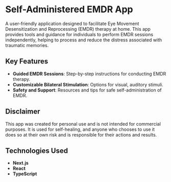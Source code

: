 # Self-Administered EMDR App

A user-friendly application designed to facilitate Eye Movement Desensitization and Reprocessing (EMDR) therapy at home. This app provides tools and guidance for individuals to perform EMDR sessions independently, helping to process and reduce the distress associated with traumatic memories.

## Key Features
- **Guided EMDR Sessions**: Step-by-step instructions for conducting EMDR therapy.
- **Customizable Bilateral Stimulation**: Options for visual, auditory stimuli.
- **Safety and Support**: Resources and tips for safe self-administration of EMDR.

## Disclaimer
This app was created for personal use and is not intended for commercial purposes. It is used for self-healing, and anyone who chooses to use it does so at their own risk and is responsible for their actions and results.

## Technologies Used
- **Next.js**
- **React**
- **TypeScript**
